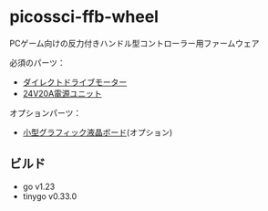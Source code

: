 # picossci-ffb-wheel

PCゲーム向けの反力付きハンドル型コントローラー用ファームウェア

必須のパーツ：
- [ダイレクトドライブモーター](ssci.to/9219)
- [24V20A電源ユニット](https://amzn.asia/d/iWJe48B)

オプションパーツ：
- [小型グラフィック液晶ボード](ssci.to/2608)(オプション)

## ビルド

- go v1.23
- tinygo v0.33.0
